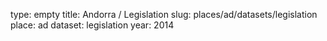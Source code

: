 type: empty
title: Andorra / Legislation
slug: places/ad/datasets/legislation
place: ad
dataset: legislation
year: 2014

